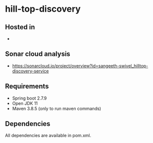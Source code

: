 # hill-top-discovery

## Hosted in

* 

## Sonar cloud analysis

* https://sonarcloud.io/project/overview?id=sangeeth-swivel_hilltop-discovery-service

## Requirements

* Spring boot 2.7.9
* Open JDK 11
* Maven 3.8.5 (only to run maven commands)

## Dependencies

All dependencies are available in pom.xml.
